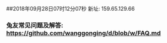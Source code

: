 ##2018年09月28日07时12分07秒 新址: 159.65.129.66
### 兔友常见问题及解答: https://github.com/wanggonging/d/blob/w/FAQ.md
